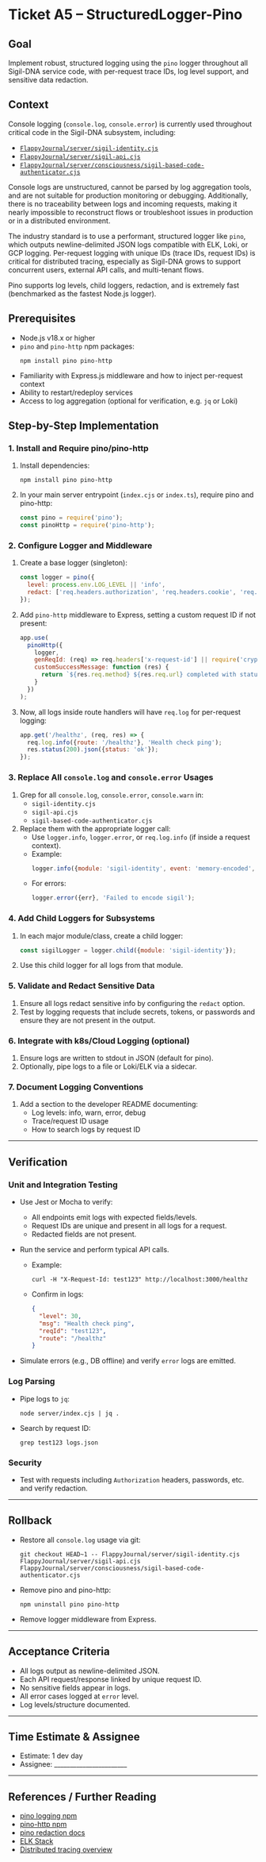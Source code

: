 # Ticket A5 – StructuredLogger-Pino

## Goal
Implement robust, structured logging using the `pino` logger throughout all Sigil-DNA service code, with per-request trace IDs, log level support, and sensitive data redaction.

## Context

Console logging (`console.log`, `console.error`) is currently used throughout critical code in the Sigil-DNA subsystem, including:
- [`FlappyJournal/server/sigil-identity.cjs`](../../server/sigil-identity.cjs)
- [`FlappyJournal/server/sigil-api.cjs`](../../server/sigil-api.cjs)
- [`FlappyJournal/server/consciousness/sigil-based-code-authenticator.cjs`](../../server/consciousness/sigil-based-code-authenticator.cjs)

Console logs are unstructured, cannot be parsed by log aggregation tools, and are not suitable for production monitoring or debugging. Additionally, there is no traceability between logs and incoming requests, making it nearly impossible to reconstruct flows or troubleshoot issues in production or in a distributed environment.

The industry standard is to use a performant, structured logger like `pino`, which outputs newline-delimited JSON logs compatible with ELK, Loki, or GCP logging. Per-request logging with unique IDs (trace IDs, request IDs) is critical for distributed tracing, especially as Sigil-DNA grows to support concurrent users, external API calls, and multi-tenant flows.

Pino supports log levels, child loggers, redaction, and is extremely fast (benchmarked as the fastest Node.js logger).

## Prerequisites

- Node.js v18.x or higher
- `pino` and `pino-http` npm packages:
  ```
  npm install pino pino-http
  ```
- Familiarity with Express.js middleware and how to inject per-request context
- Ability to restart/redeploy services
- Access to log aggregation (optional for verification, e.g. `jq` or Loki)

## Step-by-Step Implementation

### 1. Install and Require pino/pino-http

1. Install dependencies:
   ```
   npm install pino pino-http
   ```
2. In your main server entrypoint (`index.cjs` or `index.ts`), require pino and pino-http:
   ```js
   const pino = require('pino');
   const pinoHttp = require('pino-http');
   ```

### 2. Configure Logger and Middleware

1. Create a base logger (singleton):
   ```js
   const logger = pino({
     level: process.env.LOG_LEVEL || 'info',
     redact: ['req.headers.authorization', 'req.headers.cookie', 'req.body.password', 'response.body.token']
   });
   ```
2. Add `pino-http` middleware to Express, setting a custom request ID if not present:
   ```js
   app.use(
     pinoHttp({
       logger,
       genReqId: (req) => req.headers['x-request-id'] || require('crypto').randomUUID(),
       customSuccessMessage: function (res) {
         return `${res.req.method} ${res.req.url} completed with status ${res.statusCode}`;
       }
     })
   );
   ```
3. Now, all logs inside route handlers will have `req.log` for per-request logging:
   ```js
   app.get('/healthz', (req, res) => {
     req.log.info({route: '/healthz'}, 'Health check ping');
     res.status(200).json({status: 'ok'});
   });
   ```

### 3. Replace All `console.log` and `console.error` Usages

1. Grep for all `console.log`, `console.error`, `console.warn` in:
   - `sigil-identity.cjs`
   - `sigil-api.cjs`
   - `sigil-based-code-authenticator.cjs`
2. Replace them with the appropriate logger call:
   - Use `logger.info`, `logger.error`, or `req.log.info` (if inside a request context).
   - Example:
     ```js
     logger.info({module: 'sigil-identity', event: 'memory-encoded', sigilId}, 'Encoded new sigil');
     ```
   - For errors:
     ```js
     logger.error({err}, 'Failed to encode sigil');
     ```

### 4. Add Child Loggers for Subsystems

1. In each major module/class, create a child logger:
   ```js
   const sigilLogger = logger.child({module: 'sigil-identity'});
   ```
2. Use this child logger for all logs from that module.

### 5. Validate and Redact Sensitive Data

1. Ensure all logs redact sensitive info by configuring the `redact` option.
2. Test by logging requests that include secrets, tokens, or passwords and ensure they are not present in the output.

### 6. Integrate with k8s/Cloud Logging (optional)

1. Ensure logs are written to stdout in JSON (default for pino).
2. Optionally, pipe logs to a file or Loki/ELK via a sidecar.

### 7. Document Logging Conventions

1. Add a section to the developer README documenting:
   - Log levels: info, warn, error, debug
   - Trace/request ID usage
   - How to search logs by request ID

---

## Verification

### Unit and Integration Testing

- Use Jest or Mocha to verify:
  - All endpoints emit logs with expected fields/levels.
  - Request IDs are unique and present in all logs for a request.
  - Redacted fields are not present.

- Run the service and perform typical API calls.  
  - Example:
    ```
    curl -H "X-Request-Id: test123" http://localhost:3000/healthz
    ```
  - Confirm in logs:
    ```json
    {
      "level": 30,
      "msg": "Health check ping",
      "reqId": "test123",
      "route": "/healthz"
    }
    ```

- Simulate errors (e.g., DB offline) and verify `error` logs are emitted.

### Log Parsing

- Pipe logs to `jq`:
  ```
  node server/index.cjs | jq .
  ```
- Search by request ID:
  ```
  grep test123 logs.json
  ```

### Security

- Test with requests including `Authorization` headers, passwords, etc. and verify redaction.

---

## Rollback

- Restore all `console.log` usage via git:
  ```
  git checkout HEAD~1 -- FlappyJournal/server/sigil-identity.cjs FlappyJournal/server/sigil-api.cjs FlappyJournal/server/consciousness/sigil-based-code-authenticator.cjs
  ```
- Remove pino and pino-http:
  ```
  npm uninstall pino pino-http
  ```
- Remove logger middleware from Express.

---

## Acceptance Criteria

- All logs output as newline-delimited JSON.
- Each API request/response linked by unique request ID.
- No sensitive fields appear in logs.
- All error cases logged at `error` level.
- Log levels/structure documented.

---

## Time Estimate & Assignee

- Estimate: 1 dev day
- Assignee: _______________________

---

## References / Further Reading

- [pino logging npm](https://www.npmjs.com/package/pino)
- [pino-http npm](https://www.npmjs.com/package/pino-http)
- [pino redaction docs](https://getpino.io/#/docs/redaction)
- [ELK Stack](https://www.elastic.co/what-is/elk-stack)
- [Distributed tracing overview](https://opentelemetry.io/docs/)